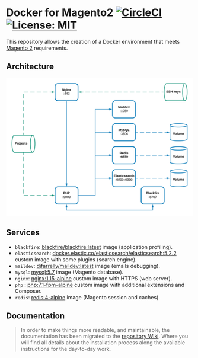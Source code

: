 # Docker for Magento2 [![CircleCI](https://circleci.com/gh/EmakinaFR/docker-magento2.svg?style=svg)](https://circleci.com/gh/EmakinaFR/docker-magento2) [![License: MIT](https://img.shields.io/badge/License-MIT-blue.svg)](https://opensource.org/licenses/MIT)
This repository allows the creation of a Docker environment that meets
[Magento 2](http://devdocs.magento.com/guides/v2.2/install-gde/system-requirements-tech.html) requirements.

## Architecture
![Architecture overview](docs/architecture.png "Architecture")

## Services
* `blackfire`: [blackfire/blackfire:latest](https://hub.docker.com/r/blackfire/blackfire/) image (application profiling).
* `elasticsearch`: [docker.elastic.co/elasticsearch/elasticsearch:5.2.2](https://github.com/EmakinaFR/docker-magento2/blob/master/elasticsearch/Dockerfile) custom image with some plugins (search engine).
* `maildev`: [djfarrelly/maildev:latest](https://hub.docker.com/r/djfarrelly/maildev/) image (emails debugging).
* `mysql`: [mysql:5.7](https://store.docker.com/images/mysql) image (Magento database).
* `nginx`: [nginx:1.15-alpine](https://github.com/EmakinaFR/docker-magento2/blob/master/nginx/Dockerfile) custom image with HTTPS (web server).
* `php` : [php:7.1-fpm-alpine](https://github.com/EmakinaFR/docker-magento2/blob/master/php/Dockerfile) custom image with additional extensions and Composer.
* `redis`: [redis:4-alpine](https://store.docker.com/images/redis) image (Magento session and caches).

## Documentation
> In order to make things more readable, and maintainable, the documentation has been migrated to
the [repository Wiki](https://github.com/EmakinaFR/docker-magento2/wiki). Where you will find all details about the 
installation process along the available instructions for the day-to-day work. 
